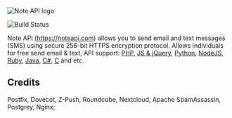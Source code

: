 ![Note API logo](https://noteapi.com/asset/images/logo-lr.png)

![Build Status](https://img.shields.io/badge/NoteAPI-v.1.1-blue)

Note API (https://noteapi.com) allows you to send email and text messages (SMS) using secure 256-bit HTTPS encryption protocol. Allows individuals for free send email & text, API support: [PHP](../../tree/master/examples/php), [JS & jQuery](../../tree/master/examples/js%20%26%20jQuery), [Python](../../tree/master/examples/python), [NodeJS](../../tree/master/examples/NodeJS), [Ruby](../../tree/master/examples/ruby), [Java](../../tree/master/examples/java), [C#](../../tree/master/examples/c%23), [C](../../tree/master/examples/C) and etc.

## Credits
 Postfix, Dovecot, Z-Push, Roundcube, Nextcloud, Apache SpamAssassin, Postgrey, Nginx;
